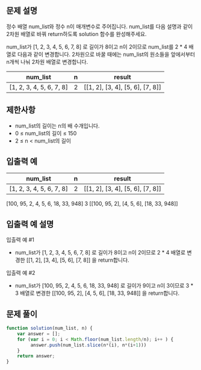 ## 문제 설명

정수 배열 num_list와 정수 n이 매개변수로 주어집니다. num_list를 다음 설명과 같이 2차원 배열로 바꿔 return하도록 solution 함수를 완성해주세요.

num_list가 [1, 2, 3, 4, 5, 6, 7, 8] 로 길이가 8이고 n이 2이므로 num_list를 2 * 4 배열로 다음과 같이 변경합니다. 2차원으로 바꿀 때에는 num_list의 원소들을 앞에서부터 n개씩 나눠 2차원 배열로 변경합니다.

num_list	|n|	result
:--:|:--:|:--:
[1, 2, 3, 4, 5, 6, 7, 8]	|2|	[[1, 2], [3, 4], [5, 6], [7, 8]]


## 제한사항
- num_list의 길이는 n의 배 수개입니다.
- 0 ≤ num_list의 길이 ≤ 150
- 2 ≤ n < num_list의 길이
## 입출력 예

num_list|	n|	result
:--:|:--:|:--:
[1, 2, 3, 4, 5, 6, 7, 8]|	2	|[[1, 2], [3, 4], [5, 6], [7, 8]]
[100, 95, 2, 4, 5, 6, 18, 33, 948]	3	[[100, 95, 2], [4, 5, 6], [18, 33, 948]]

## 입출력 예 설명
입출력 예 #1

- num_list가 [1, 2, 3, 4, 5, 6, 7, 8] 로 길이가 8이고 n이 2이므로 2 * 4 배열로 변경한 [[1, 2], [3, 4], [5, 6], [7, 8]] 을 return합니다.

입출력 예 #2

- num_list가 [100, 95, 2, 4, 5, 6, 18, 33, 948] 로 길이가 9이고 n이 3이므로 3 * 3 배열로 변경한 [[100, 95, 2], [4, 5, 6], [18, 33, 948]] 을 return합니다.

## 문제 풀이
```js
function solution(num_list, n) {
    var answer = [];
    for (var i = 0; i < Math.floor(num_list.length/n); i++ ) {
         answer.push(num_list.slice(n*(i), n*(i+1)))
    }
    return answer;
}
```